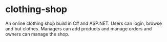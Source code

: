 # clothing-shop
An online clothing shop build in C# and ASP.NET. Users can login, browse and but clothes. Managers can add products and manage orders and owners can manage the shop.
